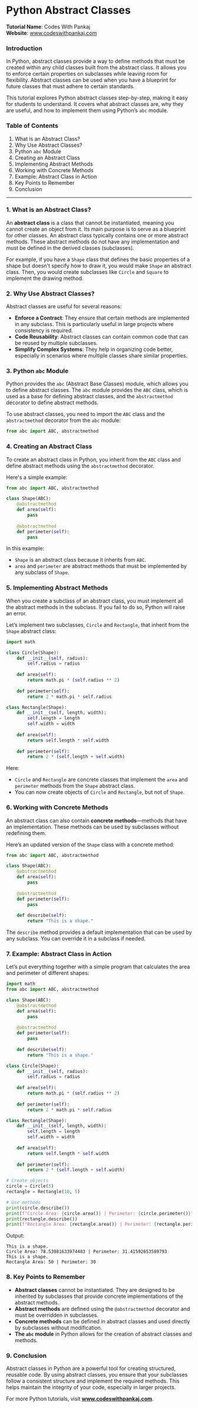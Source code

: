 # Python Abstract Classes

**Tutorial Name**: Codes With Pankaj  
**Website**: www.codeswithpankaj.com

### Introduction

In Python, abstract classes provide a way to define methods that must be created within any child classes built from the abstract class. It allows you to enforce certain properties on subclasses while leaving room for flexibility. Abstract classes can be used when you have a blueprint for future classes that must adhere to certain standards.

This tutorial explores Python abstract classes step-by-step, making it easy for students to understand. It covers what abstract classes are, why they are useful, and how to implement them using Python’s `abc` module.

### Table of Contents

1. What is an Abstract Class?
2. Why Use Abstract Classes?
3. Python `abc` Module
4. Creating an Abstract Class
5. Implementing Abstract Methods
6. Working with Concrete Methods
7. Example: Abstract Class in Action
8. Key Points to Remember
9. Conclusion

---

### 1. What is an Abstract Class?

An **abstract class** is a class that cannot be instantiated, meaning you cannot create an object from it. Its main purpose is to serve as a blueprint for other classes. An abstract class typically contains one or more abstract methods. These abstract methods do not have any implementation and must be defined in the derived classes (subclasses).

For example, if you have a `Shape` class that defines the basic properties of a shape but doesn't specify how to draw it, you would make `Shape` an abstract class. Then, you would create subclasses like `Circle` and `Square` to implement the drawing method.

### 2. Why Use Abstract Classes?

Abstract classes are useful for several reasons:

- **Enforce a Contract**: They ensure that certain methods are implemented in any subclass. This is particularly useful in large projects where consistency is required.
- **Code Reusability**: Abstract classes can contain common code that can be reused by multiple subclasses.
- **Simplify Complex Systems**: They help in organizing code better, especially in scenarios where multiple classes share similar properties.

### 3. Python `abc` Module

Python provides the `abc` (Abstract Base Classes) module, which allows you to define abstract classes. The `abc` module provides the `ABC` class, which is used as a base for defining abstract classes, and the `abstractmethod` decorator to define abstract methods.

To use abstract classes, you need to import the `ABC` class and the `abstractmethod` decorator from the `abc` module:

```python
from abc import ABC, abstractmethod
```

### 4. Creating an Abstract Class

To create an abstract class in Python, you inherit from the `ABC` class and define abstract methods using the `abstractmethod` decorator.

Here's a simple example:

```python
from abc import ABC, abstractmethod

class Shape(ABC):
    @abstractmethod
    def area(self):
        pass
    
    @abstractmethod
    def perimeter(self):
        pass
```

In this example:
- `Shape` is an abstract class because it inherits from `ABC`.
- `area` and `perimeter` are abstract methods that must be implemented by any subclass of `Shape`.

### 5. Implementing Abstract Methods

When you create a subclass of an abstract class, you must implement all the abstract methods in the subclass. If you fail to do so, Python will raise an error.

Let’s implement two subclasses, `Circle` and `Rectangle`, that inherit from the `Shape` abstract class:

```python
import math

class Circle(Shape):
    def __init__(self, radius):
        self.radius = radius
    
    def area(self):
        return math.pi * (self.radius ** 2)
    
    def perimeter(self):
        return 2 * math.pi * self.radius

class Rectangle(Shape):
    def __init__(self, length, width):
        self.length = length
        self.width = width
    
    def area(self):
        return self.length * self.width
    
    def perimeter(self):
        return 2 * (self.length + self.width)
```

Here:
- `Circle` and `Rectangle` are concrete classes that implement the `area` and `perimeter` methods from the `Shape` abstract class.
- You can now create objects of `Circle` and `Rectangle`, but not of `Shape`.

### 6. Working with Concrete Methods

An abstract class can also contain **concrete methods**—methods that have an implementation. These methods can be used by subclasses without redefining them.

Here’s an updated version of the `Shape` class with a concrete method:

```python
from abc import ABC, abstractmethod

class Shape(ABC):
    @abstractmethod
    def area(self):
        pass
    
    @abstractmethod
    def perimeter(self):
        pass
    
    def describe(self):
        return "This is a shape."
```

The `describe` method provides a default implementation that can be used by any subclass. You can override it in a subclass if needed.

### 7. Example: Abstract Class in Action

Let’s put everything together with a simple program that calculates the area and perimeter of different shapes:

```python
import math
from abc import ABC, abstractmethod

class Shape(ABC):
    @abstractmethod
    def area(self):
        pass
    
    @abstractmethod
    def perimeter(self):
        pass
    
    def describe(self):
        return "This is a shape."

class Circle(Shape):
    def __init__(self, radius):
        self.radius = radius
    
    def area(self):
        return math.pi * (self.radius ** 2)
    
    def perimeter(self):
        return 2 * math.pi * self.radius

class Rectangle(Shape):
    def __init__(self, length, width):
        self.length = length
        self.width = width
    
    def area(self):
        return self.length * self.width
    
    def perimeter(self):
        return 2 * (self.length + self.width)

# Create objects
circle = Circle(5)
rectangle = Rectangle(10, 5)

# Use methods
print(circle.describe())
print(f"Circle Area: {circle.area()} | Perimeter: {circle.perimeter()}")
print(rectangle.describe())
print(f"Rectangle Area: {rectangle.area()} | Perimeter: {rectangle.perimeter()}")
```

Output:

```
This is a shape.
Circle Area: 78.53981633974483 | Perimeter: 31.41592653589793
This is a shape.
Rectangle Area: 50 | Perimeter: 30
```

### 8. Key Points to Remember

- **Abstract classes** cannot be instantiated. They are designed to be inherited by subclasses that provide concrete implementations of the abstract methods.
- **Abstract methods** are defined using the `@abstractmethod` decorator and must be overridden in subclasses.
- **Concrete methods** can be defined in abstract classes and used directly by subclasses without modification.
- **The `abc` module** in Python allows for the creation of abstract classes and methods.

### 9. Conclusion

Abstract classes in Python are a powerful tool for creating structured, reusable code. By using abstract classes, you ensure that your subclasses follow a consistent structure and implement the required methods. This helps maintain the integrity of your code, especially in larger projects.

For more Python tutorials, visit **www.codeswithpankaj.com**.
